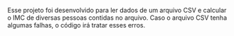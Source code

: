 Esse projeto foi desenvolvido para ler dados de um arquivo CSV e calcular o IMC de diversas pessoas contidas no arquivo. Caso o arquivo CSV  tenha algumas falhas, o código irá tratar esses erros.
